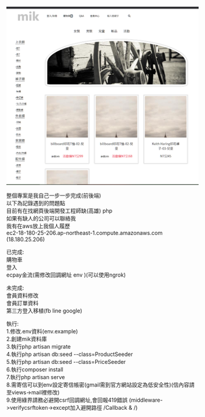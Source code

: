 ![image](https://github.com/s78718/Laravel--cart/blob/master/public/png/cart.png)  

整個專案是我自己一步一步完成(前後端)  
以下為記錄遇到的問題點  
目前有在找網頁後端開發工程師缺(高雄) php   
如果有缺人的公司可以聯絡我  
我有在aws放上我個人履歷  
ec2-18-180-25-206.ap-northeast-1.compute.amazonaws.com (18.180.25.206)  

已完成:   
購物車    
登入    
ecpay金流(需修改回調網址 env )(可以使用ngrok)    
      

未完成:   
會員資料修改     
會員訂單資料    
第三方登入移植(fb line google)    
       
執行:  
1.修改.env資料(env.example)  
2.創建mik資料庫  
3.執行php artisan migrate  
4.執行php artisan db:seed --class=ProductSeeder  
5.執行php artisan db:seed --class=PriceSeeder  
6.執行composer install  
7.執行php artisan serve    
8.需寄信可以到env設定寄信帳密(gmail需到官方網站設定為低安全性)(信內容請至views->mail裡修改)   
9.使用綠界請務必避開csrf回調網址,會回報419錯誤 (middleware->verifycsrftoken->except加入避開路徑 /Callback & /)
